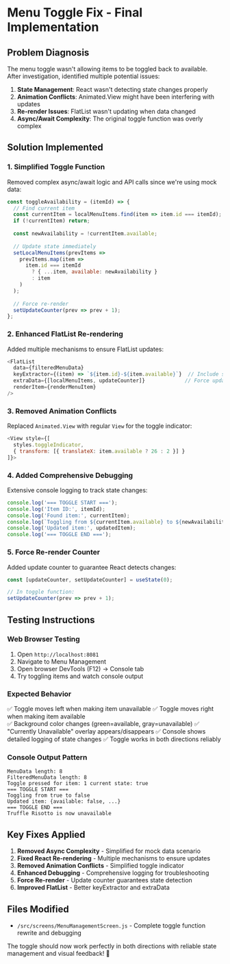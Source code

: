 # Menu Toggle Fix - Final Implementation

## Problem Diagnosis
The menu toggle wasn't allowing items to be toggled back to available. After investigation, identified multiple potential issues:

1. **State Management**: React wasn't detecting state changes properly
2. **Animation Conflicts**: Animated.View might have been interfering with updates
3. **Re-render Issues**: FlatList wasn't updating when data changed
4. **Async/Await Complexity**: The original toggle function was overly complex

## Solution Implemented

### 1. **Simplified Toggle Function**
Removed complex async/await logic and API calls since we're using mock data:

```javascript
const toggleAvailability = (itemId) => {
  // Find current item
  const currentItem = localMenuItems.find(item => item.id === itemId);
  if (!currentItem) return;
  
  const newAvailability = !currentItem.available;
  
  // Update state immediately
  setLocalMenuItems(prevItems => 
    prevItems.map(item => 
      item.id === itemId 
        ? { ...item, available: newAvailability }
        : item
    )
  );
  
  // Force re-render
  setUpdateCounter(prev => prev + 1);
};
```

### 2. **Enhanced FlatList Re-rendering**
Added multiple mechanisms to ensure FlatList updates:

```javascript
<FlatList
  data={filteredMenuData}
  keyExtractor={(item) => `${item.id}-${item.available}`}  // Include state in key
  extraData={[localMenuItems, updateCounter]}             // Force updates
  renderItem={renderMenuItem}
/>
```

### 3. **Removed Animation Conflicts**
Replaced `Animated.View` with regular `View` for the toggle indicator:

```javascript
<View style={[
  styles.toggleIndicator, 
  { transform: [{ translateX: item.available ? 26 : 2 }] }
]}>
```

### 4. **Added Comprehensive Debugging**
Extensive console logging to track state changes:

```javascript
console.log('=== TOGGLE START ===');
console.log('Item ID:', itemId);
console.log('Found item:', currentItem);
console.log(`Toggling from ${currentItem.available} to ${newAvailability}`);
console.log('Updated item:', updatedItem);
console.log('=== TOGGLE END ===');
```

### 5. **Force Re-render Counter**
Added update counter to guarantee React detects changes:

```javascript
const [updateCounter, setUpdateCounter] = useState(0);

// In toggle function:
setUpdateCounter(prev => prev + 1);
```

## Testing Instructions

### **Web Browser Testing**
1. Open `http://localhost:8081`
2. Navigate to Menu Management
3. Open browser DevTools (F12) → Console tab
4. Try toggling items and watch console output

### **Expected Behavior**
✅ Toggle moves left when making item unavailable
✅ Toggle moves right when making item available  
✅ Background color changes (green=available, gray=unavailable)
✅ "Currently Unavailable" overlay appears/disappears
✅ Console shows detailed logging of state changes
✅ Toggle works in both directions reliably

### **Console Output Pattern**
```
MenuData length: 8
FilteredMenuData length: 8
Toggle pressed for item: 1 current state: true
=== TOGGLE START ===
Toggling from true to false
Updated item: {available: false, ...}
=== TOGGLE END ===
Truffle Risotto is now unavailable
```

## Key Fixes Applied

1. **Removed Async Complexity** - Simplified for mock data scenario
2. **Fixed React Re-rendering** - Multiple mechanisms to ensure updates
3. **Removed Animation Conflicts** - Simplified toggle indicator
4. **Enhanced Debugging** - Comprehensive logging for troubleshooting
5. **Force Re-render** - Update counter guarantees state detection
6. **Improved FlatList** - Better keyExtractor and extraData

## Files Modified
- `/src/screens/MenuManagementScreen.js` - Complete toggle function rewrite and debugging

The toggle should now work perfectly in both directions with reliable state management and visual feedback! 🎉
